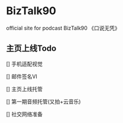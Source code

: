 # BizTalk90
official site for podcast BizTalk90 《口说无凭》

## 主页上线Todo

[] 手机适配视觉

[] 邮件签名VI

[] 主页上线托管

[] 第一期音频托管(又拍+云音乐)

[] 社交网络准备
